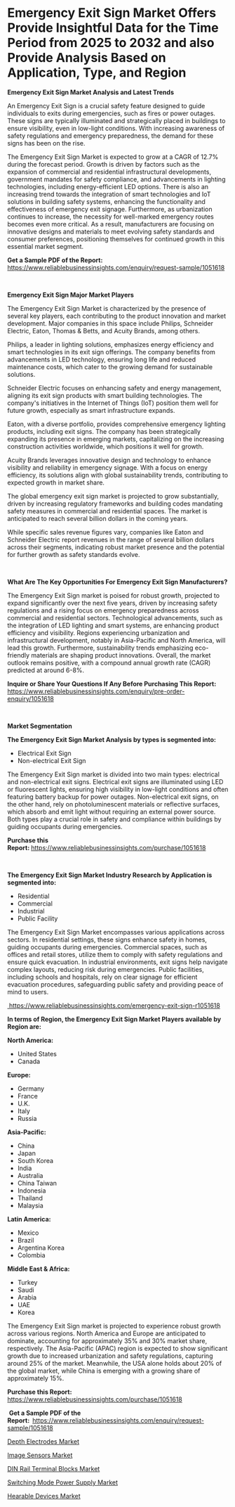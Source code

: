 <p><h1>Emergency Exit Sign Market Offers Provide Insightful Data for the Time Period from 2025 to 2032 and also Provide Analysis Based on Application, Type, and Region</h1></p><p><strong>Emergency Exit Sign Market Analysis and Latest Trends</strong></p>
<p><p>An Emergency Exit Sign is a crucial safety feature designed to guide individuals to exits during emergencies, such as fires or power outages. These signs are typically illuminated and strategically placed in buildings to ensure visibility, even in low-light conditions. With increasing awareness of safety regulations and emergency preparedness, the demand for these signs has been on the rise.</p><p>The Emergency Exit Sign Market is expected to grow at a CAGR of 12.7% during the forecast period. Growth is driven by factors such as the expansion of commercial and residential infrastructural developments, government mandates for safety compliance, and advancements in lighting technologies, including energy-efficient LED options. There is also an increasing trend towards the integration of smart technologies and IoT solutions in building safety systems, enhancing the functionality and effectiveness of emergency exit signage. Furthermore, as urbanization continues to increase, the necessity for well-marked emergency routes becomes even more critical. As a result, manufacturers are focusing on innovative designs and materials to meet evolving safety standards and consumer preferences, positioning themselves for continued growth in this essential market segment.</p></p>
<p><strong>Get a Sample PDF of the Report:&nbsp;</strong> <a href="https://www.reliablebusinessinsights.com/enquiry/request-sample/1051618?utm_campaign=117&utm_medium=2&utm_source=Github&utm_content=ia&utm_term=10022025&utm_id=emergency-exit-sign">https://www.reliablebusinessinsights.com/enquiry/request-sample/1051618</a></p>
<p>&nbsp;</p>
<p><strong>Emergency Exit Sign Major Market Players</strong></p>
<p><p>The Emergency Exit Sign Market is characterized by the presence of several key players, each contributing to the product innovation and market development. Major companies in this space include Philips, Schneider Electric, Eaton, Thomas & Betts, and Acuity Brands, among others. </p><p>Philips, a leader in lighting solutions, emphasizes energy efficiency and smart technologies in its exit sign offerings. The company benefits from advancements in LED technology, ensuring long life and reduced maintenance costs, which cater to the growing demand for sustainable solutions. </p><p>Schneider Electric focuses on enhancing safety and energy management, aligning its exit sign products with smart building technologies. The company's initiatives in the Internet of Things (IoT) position them well for future growth, especially as smart infrastructure expands.</p><p>Eaton, with a diverse portfolio, provides comprehensive emergency lighting products, including exit signs. The company has been strategically expanding its presence in emerging markets, capitalizing on the increasing construction activities worldwide, which positions it well for growth. </p><p>Acuity Brands leverages innovative design and technology to enhance visibility and reliability in emergency signage. With a focus on energy efficiency, its solutions align with global sustainability trends, contributing to expected growth in market share.</p><p>The global emergency exit sign market is projected to grow substantially, driven by increasing regulatory frameworks and building codes mandating safety measures in commercial and residential spaces. The market is anticipated to reach several billion dollars in the coming years.</p><p>While specific sales revenue figures vary, companies like Eaton and Schneider Electric report revenues in the range of several billion dollars across their segments, indicating robust market presence and the potential for further growth as safety standards evolve.</p></p>
<p>&nbsp;</p>
<p><strong>What Are The Key Opportunities For Emergency Exit Sign Manufacturers?</strong></p>
<p><p>The Emergency Exit Sign market is poised for robust growth, projected to expand significantly over the next five years, driven by increasing safety regulations and a rising focus on emergency preparedness across commercial and residential sectors. Technological advancements, such as the integration of LED lighting and smart systems, are enhancing product efficiency and visibility. Regions experiencing urbanization and infrastructural development, notably in Asia-Pacific and North America, will lead this growth. Furthermore, sustainability trends emphasizing eco-friendly materials are shaping product innovations. Overall, the market outlook remains positive, with a compound annual growth rate (CAGR) predicted at around 6-8%.</p></p>
<p><strong>Inquire or Share Your Questions If Any Before Purchasing This Report:</strong> <a href="https://www.reliablebusinessinsights.com/enquiry/pre-order-enquiry/1051618?utm_campaign=117&utm_medium=2&utm_source=Github&utm_content=ia&utm_term=10022025&utm_id=emergency-exit-sign">https://www.reliablebusinessinsights.com/enquiry/pre-order-enquiry/1051618</a></p>
<p>&nbsp;</p>
<p><strong>Market Segmentation</strong></p>
<p><strong>The Emergency Exit Sign Market Analysis by types is segmented into:</strong></p>
<p><ul><li>Electrical Exit Sign</li><li>Non-electrical Exit Sign</li></ul></p>
<p><p>The Emergency Exit Sign market is divided into two main types: electrical and non-electrical exit signs. Electrical exit signs are illuminated using LED or fluorescent lights, ensuring high visibility in low-light conditions and often featuring battery backup for power outages. Non-electrical exit signs, on the other hand, rely on photoluminescent materials or reflective surfaces, which absorb and emit light without requiring an external power source. Both types play a crucial role in safety and compliance within buildings by guiding occupants during emergencies.</p></p>
<p><strong>Purchase this Report:&nbsp;</strong><a href="https://www.reliablebusinessinsights.com/purchase/1051618?utm_campaign=117&utm_medium=2&utm_source=Github&utm_content=ia&utm_term=10022025&utm_id=emergency-exit-sign">https://www.reliablebusinessinsights.com/purchase/1051618</a></p>
<p>&nbsp;</p>
<p><strong>The Emergency Exit Sign Market Industry Research by Application is segmented into:</strong></p>
<p><ul><li>Residential</li><li>Commercial</li><li>Industrial</li><li>Public Facility</li></ul></p>
<p><p>The Emergency Exit Sign Market encompasses various applications across sectors. In residential settings, these signs enhance safety in homes, guiding occupants during emergencies. Commercial spaces, such as offices and retail stores, utilize them to comply with safety regulations and ensure quick evacuation. In industrial environments, exit signs help navigate complex layouts, reducing risk during emergencies. Public facilities, including schools and hospitals, rely on clear signage for efficient evacuation procedures, safeguarding public safety and providing peace of mind to users.</p></p>
<p><a href="https://www.reliablebusinessinsights.com/emergency-exit-sign-r1051618?utm_campaign=117&utm_medium=2&utm_source=Github&utm_content=ia&utm_term=10022025&utm_id=emergency-exit-sign">&nbsp;https://www.reliablebusinessinsights.com/emergency-exit-sign-r1051618</a></p>
<p><strong>In terms of Region, the Emergency Exit Sign Market Players available by Region are:</strong></p>
<p>
    <p> <strong> North America: </strong>
        <ul>
            <li>United States</li>
            <li>Canada</li>
        </ul>
        </p> 
    <p> <strong> Europe: </strong>
        <ul>
            <li>Germany</li>
            <li>France</li>
            <li>U.K.</li>
            <li>Italy</li>
            <li>Russia</li>
        </ul>
        </p> 
    <p> <strong> Asia-Pacific: </strong>
        <ul>
            <li>China</li>
            <li>Japan</li>
            <li>South Korea</li>
            <li>India</li>
            <li>Australia</li>
            <li>China Taiwan</li>
            <li>Indonesia</li>
            <li>Thailand</li>
            <li>Malaysia</li>
        </ul>
        </p> 
    <p> <strong> Latin America: </strong>
        <ul>
            <li>Mexico</li>
            <li>Brazil</li>
            <li>Argentina Korea</li>
            <li>Colombia</li>
        </ul>
        </p> 
    <p> <strong> Middle East & Africa: </strong>
        <ul>
            <li>Turkey</li>
            <li>Saudi</li>
            <li>Arabia</li>
            <li>UAE</li>
            <li>Korea</li>
        </ul>
    </p>
    </p>
<p><p>The Emergency Exit Sign market is projected to experience robust growth across various regions. North America and Europe are anticipated to dominate, accounting for approximately 35% and 30% market share, respectively. The Asia-Pacific (APAC) region is expected to show significant growth due to increased urbanization and safety regulations, capturing around 25% of the market. Meanwhile, the USA alone holds about 20% of the global market, while China is emerging with a growing share of approximately 15%.</p></p>
<p><strong>Purchase this Report: </strong><a href="https://www.reliablebusinessinsights.com/purchase/1051618?utm_campaign=117&utm_medium=2&utm_source=Github&utm_content=ia&utm_term=10022025&utm_id=emergency-exit-sign">https://www.reliablebusinessinsights.com/purchase/1051618</a></p>
<p>&nbsp;<strong>Get a Sample PDF of the Report:&nbsp;&nbsp;</strong><a href="https://www.reliablebusinessinsights.com/enquiry/request-sample/1051618?utm_campaign=117&utm_medium=2&utm_source=Github&utm_content=ia&utm_term=10022025&utm_id=emergency-exit-sign">https://www.reliablebusinessinsights.com/enquiry/request-sample/1051618</a></p>
<p><strong></strong></p>
<p><p><a href="https://github.com/hedbomkrahe/Market-Research-Report-List-1/blob/main/depth-electrodes-market.md?utm_campaign=117&utm_medium=2&utm_source=Github&utm_content=ia&utm_term=10022025&utm_id=emergency-exit-sign">Depth Electrodes Market</a></p><p><a href="https://github.com/rosalinebhakta48/Market-Research-Report-List-1/blob/main/image-sensors-market.md?utm_campaign=117&utm_medium=2&utm_source=Github&utm_content=ia&utm_term=10022025&utm_id=emergency-exit-sign">Image Sensors Market</a></p><p><a href="https://github.com/nkbaroga/Market-Research-Report-List-1/blob/main/din-rail-terminal-blocks-market.md?utm_campaign=117&utm_medium=2&utm_source=Github&utm_content=ia&utm_term=10022025&utm_id=emergency-exit-sign">DIN Rail Terminal Blocks Market</a></p><p><a href="https://github.com/lateshab69/Market-Research-Report-List-1/blob/main/switching-mode-power-supply-market.md?utm_campaign=117&utm_medium=2&utm_source=Github&utm_content=ia&utm_term=10022025&utm_id=emergency-exit-sign">Switching Mode Power Supply Market</a></p><p><a href="https://github.com/chongseney974/Market-Research-Report-List-1/blob/main/hearable-devices-market.md?utm_campaign=117&utm_medium=2&utm_source=Github&utm_content=ia&utm_term=10022025&utm_id=emergency-exit-sign">Hearable Devices Market</a></p></p>
